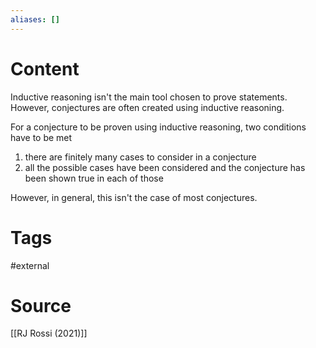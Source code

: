 ```yaml
---
aliases: []
---
```

# Content
Inductive reasoning isn't the main tool chosen to prove statements. However, conjectures are often created using inductive reasoning.

For a conjecture to be proven  using inductive reasoning, two conditions have to be met
1. there are finitely many cases to consider in a conjecture
2. all the possible cases have been considered and the conjecture has been shown true in each of those

However, in general, this isn't the case of most conjectures.

# Tags
#external 

# Source
[[RJ Rossi (2021)]]